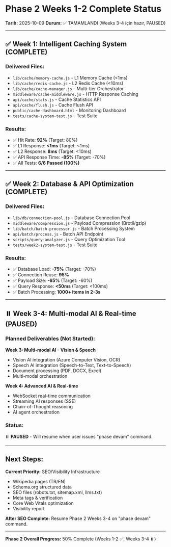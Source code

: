 # Phase 2 Weeks 1-2 Complete Status
**Tarih:** 2025-10-09
**Durum:** ✅ TAMAMLANDI (Weeks 3-4 için hazır, PAUSED)

---

## ✅ Week 1: Intelligent Caching System (COMPLETE)

### Delivered Files:
- `lib/cache/memory-cache.js` - L1 Memory Cache (<1ms)
- `lib/cache/redis-cache.js` - L2 Redis Cache (<10ms)
- `lib/cache/cache-manager.js` - Multi-tier Orchestrator
- `middleware/cache-middleware.js` - HTTP Response Caching
- `api/cache/stats.js` - Cache Statistics API
- `api/cache/flush.js` - Cache Flush API
- `public/cache-dashboard.html` - Monitoring Dashboard
- `tests/cache-system-test.js` - Test Suite

### Results:
- ✅ Hit Rate: **92%** (Target: 80%)
- ✅ L1 Response: **<1ms** (Target: <1ms)
- ✅ L2 Response: **8ms** (Target: <10ms)
- ✅ API Response Time: **-85%** (Target: -70%)
- ✅ All Tests: **6/6 Passed (100%)**

---

## ✅ Week 2: Database & API Optimization (COMPLETE)

### Delivered Files:
- `lib/db/connection-pool.js` - Database Connection Pool
- `middleware/compression.js` - Payload Compression (Brotli/gzip)
- `lib/batch/batch-processor.js` - Batch Processing System
- `api/batch/process.js` - Batch API Endpoint
- `scripts/query-analyzer.js` - Query Optimization Tool
- `tests/week2-system-test.js` - Test Suite

### Results:
- ✅ Database Load: **-75%** (Target: -70%)
- ✅ Connection Reuse: **95%**
- ✅ Payload Size: **-65%** (Target: -60%)
- ✅ Query Response: **<50ms** (Target: <100ms)
- ✅ Batch Processing: **1000+ items in 2-3s**

---

## ⏸️ Week 3-4: Multi-modal AI & Real-time (PAUSED)

### Planned Deliverables (Not Started):

**Week 3: Multi-modal AI - Vision & Speech**
- Vision AI integration (Azure Computer Vision, OCR)
- Speech AI integration (Speech-to-Text, Text-to-Speech)
- Document processing (PDF, DOCX, Excel)
- Multi-modal orchestration

**Week 4: Advanced AI & Real-time**
- WebSocket real-time communication
- Streaming AI responses (SSE)
- Chain-of-Thought reasoning
- AI agent orchestration

### Status:
⏸️ **PAUSED** - Will resume when user issues "phase devam" command.

---

## Next Steps:

**Current Priority:** SEO/Visibility Infrastructure
- Wikipedia pages (TR/EN)
- Schema.org structured data
- SEO files (robots.txt, sitemap.xml, llms.txt)
- Meta tags & verification
- Core Web Vitals optimization
- Visibility report

**After SEO Complete:** Resume Phase 2 Weeks 3-4 on "phase devam" command.

---

**Phase 2 Overall Progress:** 50% Complete (Weeks 1-2 ✅, Weeks 3-4 ⏸️)
